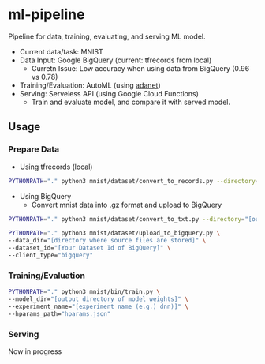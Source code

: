 # ml-pipeline
Pipeline for data, training, evaluating, and serving ML model.

- Current data/task: MNIST
- Data Input: Google BigQuery (current: tfrecords from local)
  - Curretn Issue: Low accuracy when using data from BigQuery (0.96 vs 0.78)
- Training/Evaluation: AutoML (using [adanet](https://github.com/tensorflow/adanet))
- Serving: Serveless API (using Google Cloud Functions)
  - Train and evaluate model, and compare it with served model.


## Usage
### Prepare Data
- Using tfrecords (local)
```bash
PYTHONPATH="." python3 mnist/dataset/convert_to_records.py --directory="[output directory]"
```

- Using BigQuery
  - Convert mnist data into .gz format and upload to BigQuery
```bash
PYTHONPATH="." python3 mnist/dataset/convert_to_txt.py --directory="[output directory]"
```

```bash
PYTHONPATH="." python3 mnist/dataset/upload_to_bigquery.py \
--data_dir="[directory where source files are stored]" \
--dataset_id="[Your Dataset Id of BigQuery]" \
--client_type="bigquery"
```

### Training/Evaluation
```bash
PYTHONPATH="." python3 mnist/bin/train.py \
--model_dir="[output directory of model weights]" \
--experiment_name="[experiment name (e.g.) dnn)]" \
--hparams_path="hparams.json"
```

### Serving
Now in progress
